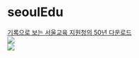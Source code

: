 # seoulEdu

[기록으로 보는 서울교육 지원청의 50년 다운로드](https://github.com/mtinet/seoulEdu/blob/main/%EA%B8%B0%EB%A1%9D%EC%9C%BC%EB%A1%9C%20%EB%B3%B4%EB%8A%94%20%EC%84%9C%EC%9A%B8%EA%B5%90%EC%9C%A1%20%EC%A7%80%EC%9B%90%EC%B2%AD%EC%9D%98%2050%EB%85%84.pdf)  
![](https://github.com/mtinet/seoulEdu/blob/main/image/edumap1.jpg?raw=true)  
![](https://github.com/mtinet/seoulEdu/blob/main/image/edumap2.jpg?raw=true)  
